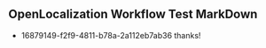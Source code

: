 ## OpenLocalization Workflow Test MarkDown
* 16879149-f2f9-4811-b78a-2a112eb7ab36 thanks!

<!--HONumber=Jul16_HO4-->


